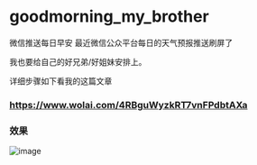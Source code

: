 # goodmorning_my_brother
微信推送每日早安
最近微信公众平台每日的天气预报推送刷屏了

我也要给自己的好兄弟/好姐妹安排上。

详细步骤如下看我的这篇文章

### https://www.wolai.com/4RBguWyzkRT7vnFPdbtAXa

### 效果
![image](https://user-images.githubusercontent.com/102737052/186066900-d0f138f8-bb78-4c06-b84a-c89bd6c0f4c5.png)
